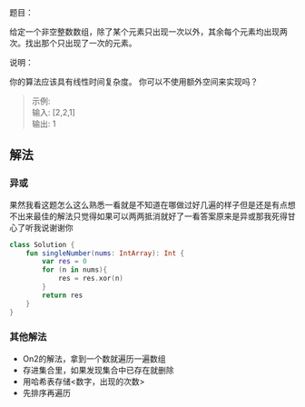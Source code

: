 题目：

给定一个非空整数数组，除了某个元素只出现一次以外，其余每个元素均出现两次。找出那个只出现了一次的元素。

说明：

你的算法应该具有线性时间复杂度。 你可以不使用额外空间来实现吗？

>示例:  
输入: [2,2,1]  
输出: 1

## 解法
### 异或
果然我看这题怎么这么熟悉一看就是不知道在哪做过好几遍的样子但是还是有点想不出来最佳的解法只觉得如果可以两两抵消就好了一看答案原来是异或那我死得甘心了听我说谢谢你
```kotlin
class Solution {
    fun singleNumber(nums: IntArray): Int {
        var res = 0
        for (n in nums){
            res = res.xor(n)
        }
        return res
    }
}
```

### 其他解法
* On2的解法，拿到一个数就遍历一遍数组
* 存进集合里，如果发现集合中已存在就删除
* 用哈希表存储<数字，出现的次数>
* 先排序再遍历